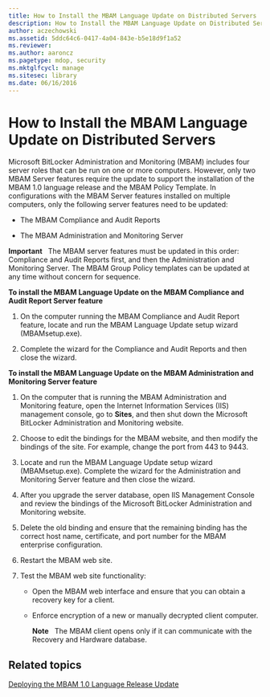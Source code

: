 ```yaml
---
title: How to Install the MBAM Language Update on Distributed Servers
description: How to Install the MBAM Language Update on Distributed Servers
author: aczechowski
ms.assetid: 5ddc64c6-0417-4a04-843e-b5e18d9f1a52
ms.reviewer:
ms.author: aaroncz
ms.pagetype: mdop, security
ms.mktglfcycl: manage
ms.sitesec: library
ms.date: 06/16/2016
---
```



# How to Install the MBAM Language Update on Distributed Servers


Microsoft BitLocker Administration and Monitoring (MBAM) includes four server roles that can be run on one or more computers. However, only two MBAM Server features require the update to support the installation of the MBAM 1.0 language release and the MBAM Policy Template. In configurations with the MBAM Server features installed on multiple computers, only the following server features need to be updated:

-   The MBAM Compliance and Audit Reports

-   The MBAM Administration and Monitoring Server

**Important**  
The MBAM server features must be updated in this order: Compliance and Audit Reports first, and then the Administration and Monitoring Server. The MBAM Group Policy templates can be updated at any time without concern for sequence.



**To install the MBAM Language Update on the MBAM Compliance and Audit Report Server feature**

1.  On the computer running the MBAM Compliance and Audit Report feature, locate and run the MBAM Language Update setup wizard (MBAMsetup.exe).

2.  Complete the wizard for the Compliance and Audit Reports and then close the wizard.

**To install the MBAM Language Update on the MBAM Administration and Monitoring Server feature**

1.  On the computer that is running the MBAM Administration and Monitoring feature, open the Internet Information Services (IIS) management console, go to **Sites**, and then shut down the Microsoft BitLocker Administration and Monitoring website.

2.  Choose to edit the bindings for the MBAM website, and then modify the bindings of the site. For example, change the port from 443 to 9443.

3.  Locate and run the MBAM Language Update setup wizard (MBAMsetup.exe). Complete the wizard for the Administration and Monitoring Server feature and then close the wizard.

4.  After you upgrade the server database, open IIS Management Console and review the bindings of the Microsoft BitLocker Administration and Monitoring website.

5.  Delete the old binding and ensure that the remaining binding has the correct host name, certificate, and port number for the MBAM enterprise configuration.

6.  Restart the MBAM web site.

7.  Test the MBAM web site functionality:

    -   Open the MBAM web interface and ensure that you can obtain a recovery key for a client.

    -   Enforce encryption of a new or manually decrypted client computer.

        **Note**  
        The MBAM client opens only if it can communicate with the Recovery and Hardware database.



## Related topics


[Deploying the MBAM 1.0 Language Release Update](deploying-the-mbam-10-language-release-update.md)









